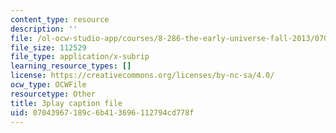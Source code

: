 ```yaml
---
content_type: resource
description: ''
file: /ol-ocw-studio-app/courses/8-286-the-early-universe-fall-2013/07043967189c6b413696112794cd778f_YfbXB_MSkSY.srt
file_size: 112529
file_type: application/x-subrip
learning_resource_types: []
license: https://creativecommons.org/licenses/by-nc-sa/4.0/
ocw_type: OCWFile
resourcetype: Other
title: 3play caption file
uid: 07043967-189c-6b41-3696-112794cd778f
---
```

